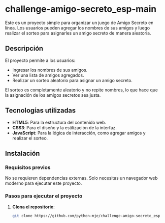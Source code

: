 # challenge-amigo-secreto_esp-main

Este es un proyecto simple para organizar un juego de Amigo Secreto en línea. Los usuarios pueden agregar los nombres de sus amigos y luego realizar el sorteo para asignarles un amigo secreto de manera aleatoria.

## Descripción

El proyecto permite a los usuarios:
- Ingresar los nombres de sus amigos.
- Ver una lista de amigos agregados.
- Realizar un sorteo aleatorio para asignar un amigo secreto.

El sorteo es completamente aleatorio y no repite nombres, lo que hace que la asignación de los amigos secretos sea justa.

## Tecnologías utilizadas

- **HTML5**: Para la estructura del contenido web.
- **CSS3**: Para el diseño y la estilización de la interfaz.
- **JavaScript**: Para la lógica de interacción, como agregar amigos y realizar el sorteo.

## Instalación

### Requisitos previos

No se requieren dependencias externas. Solo necesitas un navegador web moderno para ejecutar este proyecto.

### Pasos para ejecutar el proyecto

1. **Clona el repositorio**:
   ```bash
   git clone https://github.com/python-mje/challenge-amigo-secreto_esp-main.git
